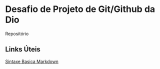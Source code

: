 # Desafio de Projeto de Git/Github da Dio
Repositório

## Links Úteis
[Sintaxe Basica Markdown](https://www.markdownguide.org/basic-syntax/)

